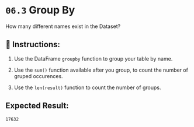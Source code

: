 # `06.3` Group By

How many different names exist in the Dataset?

## 📝 Instructions:

1. Use the DataFrame `groupby` function to group your table by name.

2. Use the `sum()` function available after you group, to count the number of gruped occurences.

3. Use the `len(result)` function to count the number of groups.

## Expected Result:

`17632`